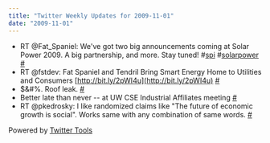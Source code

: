 ```yaml
---
title: "Twitter Weekly Updates for 2009-11-01"
date: "2009-11-01"
---
```


- RT @Fat\_Spaniel: We've got two big announcements coming at Solar Power 2009. A big partnership, and more. Stay tuned! #[spi](http://search.twitter.com/search?q=%23spi) #[solarpower](http://search.twitter.com/search?q=%23solarpower) [#](http://twitter.com/jhludwig/statuses/5178370759)
- RT @fstdev: Fat Spaniel and Tendril Bring Smart Energy Home to Utilities and Consumers [http://bit.ly/2pWI4u](http://bit.ly/2pWI4u) [#](http://twitter.com/jhludwig/statuses/5213309723)
- $&#%. Roof leak. [#](http://twitter.com/jhludwig/statuses/5263174841)
- Better late than never -- at UW CSE Industrial Affiliates meeting [#](http://twitter.com/jhludwig/statuses/5264529409)
- RT @pkedrosky: I like randomized claims like "The future of economic growth is social". Works same with any combination of same words. [#](http://twitter.com/jhludwig/statuses/5269031085)

Powered by [Twitter Tools](http://alexking.org/projects/wordpress)
